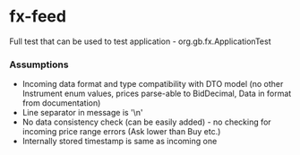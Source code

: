 # fx-feed

Full test that can be used to test application - org.gb.fx.ApplicationTest

### Assumptions
- Incoming data format and type compatibility with DTO model (no other Instrument enum values, prices parse-able to BidDecimal, Data in format from documentation)
- Line separator in message is '\n'
- No data consistency check (can be easily added) - no checking for incoming price range errors (Ask lower than Buy etc.)
- Internally stored timestamp is same as incoming one